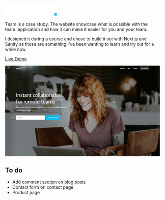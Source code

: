 ![Logo](/public/team-assets/team.svg)

Team is a case study.
The website showcase what is possible with the team. application and how it can make it easier for you and your team.

I designed it during a course and chose to build it out with Next.js and Sanity as those are
something I've been wanting to learn and try out for a while now.

[Live Demo]()

![Landingpage](/website-ss.png)

## To do

- Add comment section on blog posts
- Contact form on contact page
- Product page
